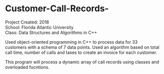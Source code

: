 # Customer-Call-Records-  
  
Project Created: 2018   
School: Florida Atlantic University  
Class: Data Structures and Algorithms in C++   
  
Used object-oriented programming in C++ to process data for 33 customers with a schema of 7 data points.  Used an algorithm based on total call time, number of calls and taxes to create an invoice for each customer.	  
  
This program will process a dynamic array of call records using classes and overloaded fucntions.
